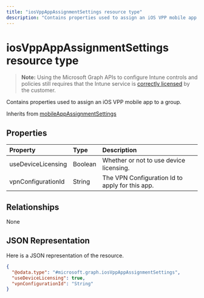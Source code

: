 ```yaml
---
title: "iosVppAppAssignmentSettings resource type"
description: "Contains properties used to assign an iOS VPP mobile app to a group."
---
```


# iosVppAppAssignmentSettings resource type

> **Note:** Using the Microsoft Graph APIs to configure Intune controls and policies still requires that the Intune service is [correctly licensed](https://go.microsoft.com/fwlink/?linkid=839381) by the customer.

Contains properties used to assign an iOS VPP mobile app to a group.

Inherits from [mobileAppAssignmentSettings](../resources/intune-apps-mobileappassignmentsettings.md)

## Properties
|Property|Type|Description|
|:---|:---|:---|
|useDeviceLicensing|Boolean|Whether or not to use device licensing.|
|vpnConfigurationId|String|The VPN Configuration Id to apply for this app.|

## Relationships
None
## JSON Representation
Here is a JSON representation of the resource.
<!-- {
  "blockType": "resource",
  "@odata.type": "microsoft.graph.iosVppAppAssignmentSettings"
}
-->
``` json
{
  "@odata.type": "#microsoft.graph.iosVppAppAssignmentSettings",
  "useDeviceLicensing": true,
  "vpnConfigurationId": "String"
}
```



